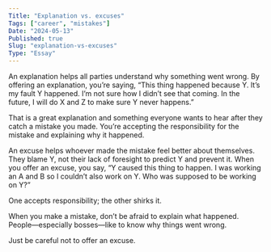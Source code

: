 ```yaml
---
Title: "Explanation vs. excuses"
Tags: ["career", "mistakes"]
Date: "2024-05-13"
Published: true
Slug: "explanation-vs-excuses"
Type: "Essay"
---
```

An explanation helps all parties understand why something went wrong. By offering an explanation, you’re saying, “This thing happened because Y. It’s my fault Y happened. I’m not sure how I didn’t see that coming. In the future, I will do X and Z to make sure Y never happens.”

That is a great explanation and something everyone wants to hear after they catch a mistake you made. You’re accepting the responsibility for the mistake and explaining why it happened.

An excuse helps whoever made the mistake feel better about themselves. They blame Y, not their lack of foresight to predict Y and prevent it. When you offer an excuse, you say, “Y caused this thing to happen. I was working an A and B so I couldn’t also work on Y. Who was supposed to be working on Y?”

One accepts responsibility; the other shirks it.

When you make a mistake, don’t be afraid to explain what happened. People—especially bosses—like to know why things went wrong.

Just be careful not to offer an excuse.